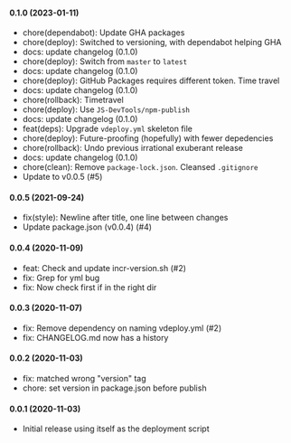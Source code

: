 #### 0.1.0 (2023-01-11)

- chore(dependabot): Update GHA packages
- chore(deploy): Switched to versioning, with dependabot helping GHA
- docs: update changelog (0.1.0)
- chore(deploy): Switch from `master` to `latest`
- docs: update changelog (0.1.0)
- chore(deploy): GitHub Packages requires different token. Time travel
- docs: update changelog (0.1.0)
- chore(rollback): Timetravel
- chore(deploy): Use `JS-DevTools/npm-publish`
- docs: update changelog (0.1.0)
- feat(deps): Upgrade `vdeploy.yml` skeleton file
- chore(deploy): Future-proofing (hopefully) with fewer depedencies
- chore(rollback): Undo previous irrational exuberant release
- docs: update changelog (0.1.0)
- chore(clean): Remove `package-lock.json`. Cleansed `.gitignore`
- Update to v0.0.5 (#5)

#### 0.0.5 (2021-09-24)

- fix(style): Newline after title, one line between changes
- Update package.json (v0.0.4) (#4)


#### 0.0.4 (2020-11-09)
- feat: Check and update incr-version.sh (#2)
- fix: Grep for yml bug
- fix: Now check first if in the right dir


#### 0.0.3 (2020-11-07)
- fix: Remove dependency on naming vdeploy.yml (#2)
- fix: CHANGELOG.md now has a history


#### 0.0.2 (2020-11-03)
- fix: matched wrong "version" tag
- chore: set version in package.json before publish

#### 0.0.1 (2020-11-03)
- Initial release using itself as the deployment script

